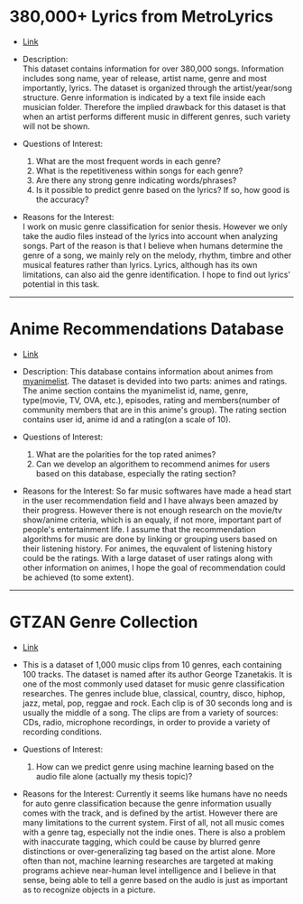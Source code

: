 # 380,000+ Lyrics from MetroLyrics

* [Link](https://www.kaggle.com/gyani95/380000-lyrics-from-metrolyrics)

* Description:  
This dataset contains information for over 380,000 songs. Information includes song name, year of release, artist name, genre and most importantly, lyrics. The dataset is organized through the  artist/year/song structure. Genre information is indicated by a text file inside each musician folder. Therefore the implied drawback for this dataset is that when an artist performs different music in different genres, such variety will not be shown. 

* Questions of Interest:  
	1. What are the most frequent words in each genre?
	2. What is the repetitiveness within songs for each genre? 
	3. Are there any strong genre indicating words/phrases?
	4. Is it possible to predict genre based on the lyrics? If so, how good is the accuracy?

* Reasons for the Interest:  
I work on music genre classification for senior thesis. However we only take the audio files instead of the lyrics into account when analyzing songs. Part of the reason is that I believe when humans determine the genre of a song, we mainly rely on the melody, rhythm, timbre and other musical features rather than lyrics. Lyrics, although has its own limitations, can also aid the genre identification. I hope to find out lyrics' potential in this task.

---

# Anime Recommendations Database

* [Link](https://www.kaggle.com/CooperUnion/anime-recommendations-database)

* Description:
This database contains information about animes from [myanimelist](myanimelist.net). The dataset is devided into two parts: animes and ratings. The anime section contains the myanimelist id, name, genre, type(movie, TV, OVA, etc.), episodes, rating and members(number of community members that are in this anime's group). The rating section contains user id, anime id and a rating(on a scale of 10).

* Questions of Interest:
  1. What are the polarities for the top rated animes?
  2. Can we develop an algorithem to recommend animes for users based on this database, especially the rating section?

* Reasons for the Interest:
So far music softwares have made a head start in the user recommendation field and I have always been amazed by their progress. However there is not enough research on the movie/tv show/anime criteria, which is an equaly, if not more, important part of people's entertainment life. I assume that the recommendation algorithms for music are done by linking or grouping users based on their listening history. For animes, the equvalent of listening history could be the ratings. With a large dataset of user ratings along with other information on animes, I hope the goal of recommendation could be achieved (to some extent). 

---

# GTZAN Genre Collection

* [Link](http://marsyasweb.appspot.com/download/data_sets/)

* This is a dataset of 1,000 music clips from 10 genres, each containing 100 tracks. The dataset is named after its author George Tzanetakis. It is one of the most commonly used dataset for music genre classification researches. The genres include blue, classical, country, disco, hiphop, jazz, metal, pop, reggae and rock. Each clip is of 30 seconds long and is usually the middle of a song. The clips are from a variety of sources: CDs, radio, microphone recordings, in order to provide a variety of recording conditions.

* Questions of Interest: 
  1. How can we predict genre using machine learning based on the audio file alone (actually my thesis topic)? 

* Reasons for the Interest:
Currently it seems like humans have no needs for auto genre classification because the genre information usually comes with the track, and is defined by the artist. However there are many limitations to the current system. First of all, not all music comes with a genre tag, especially not the indie ones. There is also a problem with inaccurate tagging, which could be cause by blurred genre distinctions or over-generalizing tag based on the artist alone. More often than not, machine learning researches are targeted at making programs achieve near-human level intelligence and I believe in that sense, being able to tell a genre based on the audio is just as important as to recognize objects in a picture. 